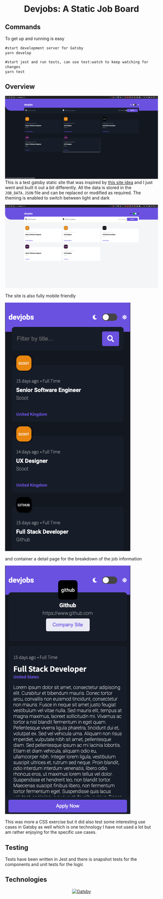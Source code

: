 <h1 align="center">
  Devjobs: A Static Job Board
</h1>

## Commands

To get up and running is easy

```shell
#start development server for Gatsby
yarn develop
```

```shell
#start jest and run tests, can use test:watch to keep watching for changes
yarn test
```

## Overview

![main screen dark](src/assets/images/screenshots/home-desktop-dark.png)
This is a test gatsby static site that was inspired by [this site idea](https://www.frontendmentor.io/challenges/devjobs-web-app-HuvC_LP4l) and I just went and built it out a bit differently. All the data is stored in the `JOB_DATA.JSON` file and can be replaced or modified as required. The theming is enabled to switch between light and dark

![main screen light](src/assets/images/screenshots/home-desktop-light.png)

The site is also fully mobile friendly

![main screen dark mobile](src/assets/images/screenshots/home-mobile-dark.png)

and container a detail page for the breakdown of the job information

![job screen dark](src/assets/images/screenshots/job-mobile-dark.png)

This was more a CSS exercise but it did also test some interesting use cases in Gatsby as well which is one technology I have not used a lot but am rather enjoying for the specific use cases.

## Testing

Tests have been written in Jest and there is snapshot tests for the components and unit tests for the logic

## Technologies

<p align="center">
  <a href="https://www.gatsbyjs.com/?utm_source=starter&utm_medium=readme&utm_campaign=minimal-starter">
    <img alt="Gatsby" src="https://www.gatsbyjs.com/Gatsby-Monogram.svg" width="60" />
  </a>
</p>
